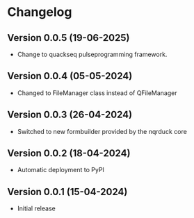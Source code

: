 # Changelog

## Version 0.0.5 (19-06-2025)

- Change to quackseq pulseprogramming framework.

## Version 0.0.4 (05-05-2024)

- Changed to FileManager class instead of QFileManager

## Version 0.0.3 (26-04-2024)

- Switched to new formbuilder provided by the nqrduck core

## Version 0.0.2 (18-04-2024)

- Automatic deployment to PyPI

## Version 0.0.1 (15-04-2024)

- Initial release
